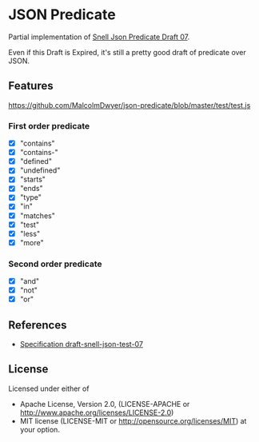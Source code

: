 # JSON Predicate

Partial implementation of [Snell Json Predicate Draft
07](https://tools.ietf.org/html/draft-snell-json-test-07).

Even if this Draft is Expired, it's still a pretty good draft of predicate over
JSON.

## Features
https://github.com/MalcolmDwyer/json-predicate/blob/master/test/test.js

### First order predicate

- [x] "contains"
- [x] "contains-"
- [x] "defined"
- [x] "undefined"
- [x] "starts"
- [x] "ends"
- [x] "type"
- [x] "in"
- [x] "matches"
- [x] "test"
- [x] "less"
- [x] "more"

### Second order predicate

- [x] "and"
- [x] "not"
- [x] "or"

## References

- [Specification draft-snell-json-test-07](https://tools.ietf.org/html/draft-snell-json-test-07)

## License

Licensed under either of

- Apache License, Version 2.0, (LICENSE-APACHE or http://www.apache.org/licenses/LICENSE-2.0)
- MIT license (LICENSE-MIT or http://opensource.org/licenses/MIT) at your option.
